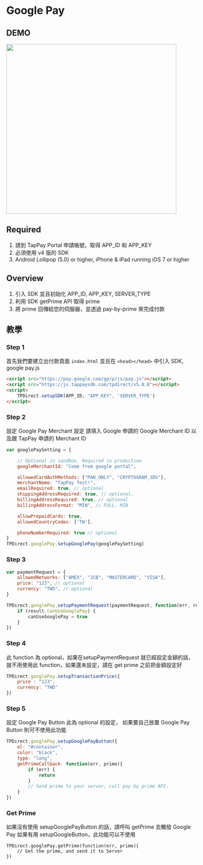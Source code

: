 # Google Pay 

## DEMO 
<img src="./Google_Pay.gif" width="450px"/>

## Required

1. 請到 TapPay Portal 申請帳號，取得 APP_ID 和 APP_KEY
2. 必須使用 v4 版的 SDK
3. Android Lollipop (5.0) or higher, iPhone & iPad running iOS 7 or higher

## Overview

1. 引入 SDK 並且初始化 APP_ID, APP_KEY, SERVER_TYPE
2. 利用 SDK getPrime API 取得 prime
3. 將 prime 回傳給您的伺服器，並透過 pay-by-prime 來完成付款

## 教學 

### Step 1 

首先我們要建立出付款頁面 `index.html` 並且在 `<head></head>` 中引入 SDK, google pay.js

```html
<script src="https://pay.google.com/gp/p/js/pay.js"></script>
<script src="https://js.tappaysdk.com/tpdirect/v5.8.0"></script>
<script>
    TPDirect.setupSDK(APP_ID, "APP_KEY", 'SERVER_TYPE')
</script>
```

### Step 2

設定 Google Pay Merchant 設定
請填入 Google 申請的 Google Merchant ID 以及跟 TapPay 申請的 Merchant ID 

```javascript
var googlePaySetting = {

    // Optional in sandbox, Required in production
    googleMerchantId: "Come from google portal",

    allowedCardAuthMethods: ["PAN_ONLY", "CRYPTOGRAM_3DS"],
    merchantName: "TapPay Test!",
    emailRequired: true, // optional
    shippingAddressRequired: true, // optional,
    billingAddressRequired: true, // optional
    billingAddressFormat: "MIN", // FULL, MIN

    allowPrepaidCards: true,
    allowedCountryCodes: ['TW'],

    phoneNumberRequired: true // optional
}
TPDirect.googlePay.setupGooglePay(googlePaySetting)
```

### Step 3 

```javascript
var paymentRequest = {
    allowedNetworks: ["AMEX", "JCB", "MASTERCARD", "VISA"],
    price: "123", // optional
    currency: "TWD", // optional
}

TPDirect.googlePay.setupPaymentRequest(paymentRequest, function(err, result){
    if (result.canUseGooglePay) {
        canUseGooglePay = true
    }
})
```

### Step 4

此 function 為 optional，如果在setupPaymentRequest 就已經設定金額的話，
就不用使用此 function，如果還未設定，請在 get prime 之前把金額設定好

```javascript
TPDirect.googlePay.setupTransactionPrice({
    price : "123",
    currency: "TWD"
})
```

### Step 5 

設定 Google Pay Button 此為 optional 的設定，
如果要自己放置 Google Pay Button 則可不使用此功能

```javascript
TPDirect.googlePay.setupGooglePayButton({
    el: "#container",
    color: "black",
    type: "long",
    getPrimeCallback: function(err, prime){
        if (err) {
            return
        }
        // Send prime to your server, call pay by prime API.
    }
})
```

### Get Prime 

如果沒有使用 setupGooglePayButton 的話，請呼叫 getPrime 去觸發 Google Pay 
如果有用 setupGoogleButton，此功能可以不使用

```
TPDirect.googlePay.getPrime(function(err, prime){
    // Get the prime, and send it to Server
})
```